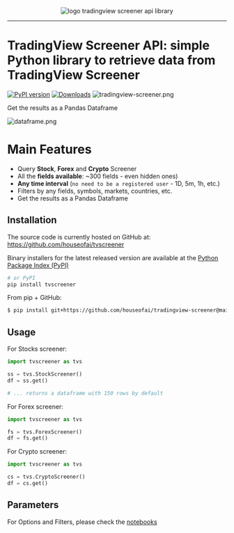 <div align="center">
  <img alt="logo tradingview screener api library" src="https://raw.githubusercontent.com/houseofai/tvscreener/main/.github/img/logo-tradingview-screener-api.png"><br>
</div>

-----------------

# TradingView Screener API: simple Python library to retrieve data from TradingView Screener

[![PyPI version](https://badge.fury.io/py/tvscreener.svg)](https://badge.fury.io/py/tvscreener)
[![Downloads](https://pepy.tech/badge/tvscreener)](https://pepy.tech/project/tvscreener)
![tradingview-screener.png](https://raw.githubusercontent.com/houseofai/tvscreener/main/.github/img/tradingview-screener.png)

Get the results as a Pandas Dataframe

![dataframe.png](https://github.com/houseofai/tvscreener/blob/main/.github/img/dataframe.png?raw=true)

# Main Features
- Query **Stock**, **Forex** and **Crypto** Screener
- All the **fields available**: ~300 fields - even hidden ones)
- **Any time interval** (`no need to be a registered user` - 1D, 5m, 1h, etc.)
- Filters by any fields, symbols, markets, countries, etc.
- Get the results as a Pandas Dataframe


## Installation
The source code is currently hosted on GitHub at:
https://github.com/houseofai/tvscreener

Binary installers for the latest released version are available at the [Python
Package Index (PyPI)](https://pypi.org/project/tvscreener)
```sh
# or PyPI
pip install tvscreener
```
From pip + GitHub:
```sh
$ pip install git+https://github.com/houseofai/tradingview-screener@main
```

## Usage

For Stocks screener:
```python
import tvscreener as tvs

ss = tvs.StockScreener()
df = ss.get()

# ... returns a dataframe with 150 rows by default
``` 
For Forex screener:
```python
import tvscreener as tvs

fs = tvs.ForexScreener()
df = fs.get()
```
For Crypto screener:
```python
import tvscreener as tvs

cs = tvs.CryptoScreener()
df = cs.get()
```

## Parameters

For Options and Filters, please check the [notebooks](https://raw.githubusercontent.com/houseofai/tvscreener/main/notebooks/)